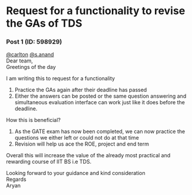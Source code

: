# Request for a functionality to revise the GAs of TDS

### Post 1 (ID: 598929)

[@carlton](/u/carlton) [@s.anand](/u/s.anand)  
Dear team,  
Greetings of the day

I am writing this to request for a functionality

  1. Practice the GAs again after their deadline has passed
  2. Either the answers can be posted or the same question answering and simultaneous evaluation interface can work just like it does before the deadline.

How this is beneficial?

  1. As the GATE exam has now been completed, we can now practice the questions we either left or could not do at that time
  2. Revision will help us ace the ROE, project and end term

Overall this will increase the value of the already most practical and
rewarding course of IIT BS i.e TDS.

Looking forward to your guidance and kind consideration  
Regards  
Aryan

